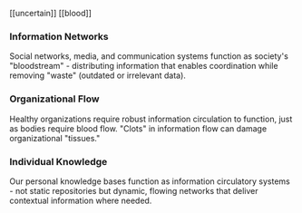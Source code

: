[[uncertain]] [[blood]]
### Information Networks

Social networks, media, and communication systems function as society's "bloodstream" - distributing information that enables coordination while removing "waste" (outdated or irrelevant data).

### Organizational Flow

Healthy organizations require robust information circulation to function, just as bodies require blood flow. "Clots" in information flow can damage organizational "tissues."

### Individual Knowledge

Our personal knowledge bases function as information circulatory systems - not static repositories but dynamic, flowing networks that deliver contextual information where needed.